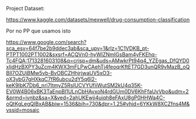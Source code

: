Project Dataset:

https://www.kaggle.com/datasets/mexwell/drug-consumption-classification

Por no PP que usamos isto

https://www.google.com/search?sca_esv=64f7be2b9ddec3ab&sca_upv=1&rlz=1C1VDKB_pt-PTPT1002PT1002&sxsrf=ACQVn0-hyWIZNmIGsBam4yFKEhq-Tc4FQA:1713281603108&q=crisp+dm&uds=AMwkrPt94q4_YZEgas_DfQYD0xIjdHzBXPY3uZcm4KWX3mFLPwCAehTj4feoqrKftET7GD3unQR9vMazB_oQBIl7OZUiBMw5vb-BvOBCZHhjrjwaUV5xO3-oX3ybG7gHXkqC7fR6ubcu2dY5q6l2-keK9IbK7Db6_nri7ItmyZ5RsIUCVYUfiiWutSM2kU4q35K-EV0W4B06xBK3TaEnpBl1ULnCbHAvxoN4rdGUm0DV6KhFfaUvVbo&udm=2&prmd=ivnbz&sa=X&ved=2ahUKEwji4uiqh8eFAxU8gP0HHWa4C-oQtKgLegQIBxAB&biw=1536&bih=730&dpr=1.25#vhid=6YKkW8XCZfns4M&vssid=mosaic